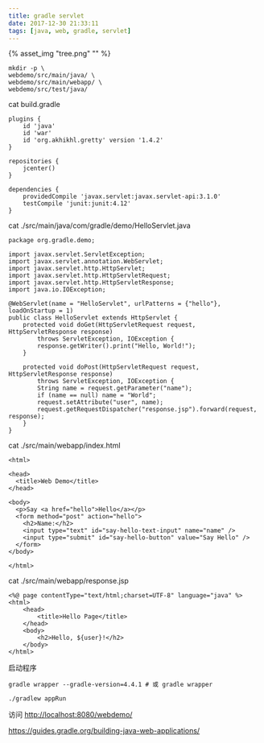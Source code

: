 ```yaml
---
title: gradle servlet
date: 2017-12-30 21:33:11
tags: [java, web, gradle, servlet]
---
```


{% asset_img "tree.png" "" %}

<!--more-->


```
mkdir -p \
webdemo/src/main/java/ \
webdemo/src/main/webapp/ \
webdemo/src/test/java/
```


cat build.gradle

```
plugins {
    id 'java'
    id 'war'
    id 'org.akhikhl.gretty' version '1.4.2'
}

repositories {
    jcenter()
}

dependencies {
    providedCompile 'javax.servlet:javax.servlet-api:3.1.0'
    testCompile 'junit:junit:4.12'
}
```

cat ./src/main/java/com/gradle/demo/HelloServlet.java


```
package org.gradle.demo;

import javax.servlet.ServletException;
import javax.servlet.annotation.WebServlet;
import javax.servlet.http.HttpServlet;
import javax.servlet.http.HttpServletRequest;
import javax.servlet.http.HttpServletResponse;
import java.io.IOException;

@WebServlet(name = "HelloServlet", urlPatterns = {"hello"}, loadOnStartup = 1)
public class HelloServlet extends HttpServlet {
    protected void doGet(HttpServletRequest request, HttpServletResponse response)
        throws ServletException, IOException {
        response.getWriter().print("Hello, World!");
    }

    protected void doPost(HttpServletRequest request, HttpServletResponse response)
        throws ServletException, IOException {
        String name = request.getParameter("name");
        if (name == null) name = "World";
        request.setAttribute("user", name);
        request.getRequestDispatcher("response.jsp").forward(request, response);
    }
}
```


cat ./src/main/webapp/index.html

```
<html>

<head>
  <title>Web Demo</title>
</head>

<body>
  <p>Say <a href="hello">Hello</a></p>
  <form method="post" action="hello">
    <h2>Name:</h2>
    <input type="text" id="say-hello-text-input" name="name" />
    <input type="submit" id="say-hello-button" value="Say Hello" />
  </form>
</body>

</html>
```

cat ./src/main/webapp/response.jsp

```
<%@ page contentType="text/html;charset=UTF-8" language="java" %>
<html>
    <head>
        <title>Hello Page</title>
    </head>
    <body>
        <h2>Hello, ${user}!</h2>
    </body>
</html>
```

启动程序

```
gradle wrapper --gradle-version=4.4.1 # 或 gradle wrapper

./gradlew appRun
```

访问 <http://localhost:8080/webdemo/>

<https://guides.gradle.org/building-java-web-applications/>